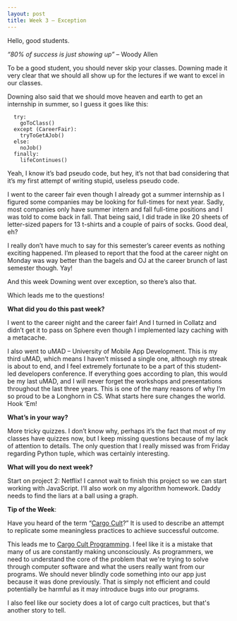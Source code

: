 ```yaml
---  
layout: post  
title: Week 3 – Exception 
---  
```

Hello, good students. 
 
*“80% of success is just showing up”* – Woody Allen 
 
To be a good student, you should never skip your classes. Downing made it very clear that we should all show up for the lectures if we want to excel in our classes. 
 
Downing also said that we should move heaven and earth to get an internship in summer, so I guess it goes like this: 
 
```
  try: 
    goToClass() 
  except (CareerFair): 
    tryToGetAJob() 
  else: 
    noJob() 
  finally: 
    lifeContinues()
```
 
Yeah, I know it’s bad pseudo code, but hey, it’s not that bad considering that it’s my first attempt of writing stupid, useless pseudo code. 
 
I went to the career fair even though I already got a summer internship as I figured some companies may be looking for full-times for next year. Sadly, most companies only have summer intern and fall full-time positions and I was told to come back in fall. That being said, I did trade in like 20 sheets of letter-sized papers for 13 t-shirts and a couple of pairs of socks. Good deal, eh? 
 
I really don’t have much to say for this semester’s career events as nothing exciting happened. I’m pleased to report that the food at the career night on Monday was way better than the bagels and OJ at the career brunch of last semester though. Yay! 
 
And this week Downing went over exception, so there’s also that. 
 
Which leads me to the questions! 
 
 
**What did you do this past week?** 
 
I went to the career night and the career fair! And I turned in Collatz and didn’t get it to pass on Sphere even though I implemented lazy caching with a metacache. 
 
I also went to uMAD – University of Mobile App Development. This is my third uMAD, which means I haven’t missed a single one, although my streak is about to end, and I feel extremely fortunate to be a part of this student-led developers conference. If everything goes according to plan, this would be my last uMAD, and I will never forget the workshops and presentations throughout the last three years. This is one of the many reasons of why I’m so proud to be a Longhorn in CS. What starts here sure changes the world. Hook ‘Em! 
 
**What’s in your way?** 

More tricky quizzes. I don’t know why, perhaps it’s the fact that most of my classes have quizzes now, but I keep missing questions because of my lack of attention to details. The only question that I really missed was from Friday regarding Python tuple, which was certainly interesting. 
 
**What will you do next week?** 

Start on project 2: Netflix! I cannot wait to finish this project so we can start working with JavaScript. I’ll also work on my algorithm homework. Daddy needs to find the liars at a ball  using a graph. 

  
**Tip of the Week**:  

Have you heard of the term “[Cargo Cult](https://en.wikipedia.org/wiki/Cargo_cult)?”  It is used to describe an attempt to replicate some meaningless practices to achieve successful outcome. 
 
This leads me to [Cargo Cult Programming](https://en.wikipedia.org/wiki/Cargo_cult_programming). I feel like it is a mistake that many of us are constantly making unconsciously. As programmers, we need to understand the core of the problem that we're trying to solve through computer software and what the users really want from our programs. We should never blindly code something into our app just because it was done previously. That is simply not efficient and could potentially be harmful as it may introduce bugs into our programs. 
 
I also feel like our society does a lot of cargo cult practices, but that's another story to tell. 
